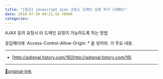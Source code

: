 ```yaml
---
title: "[링크] javascript ajax 크로스 도메인 요청 하기 (CORS)"
date: 2018-07-30 09:21:59 +0900
categories: 
---
```

  

AJAX 등의 요청시
타 도메인 요청이 가능하도록 하는 방법
  
  

응답해더에 
Access-Control-Allow-Origin: *
을 넣어라. 가 주요 내용.






***
+ [http://adrenal.tistory.com/16](http://adrenal.tistory.com/16)


***
[🔗original-link](http://www.mins01.com/mh/tech/read/1177)